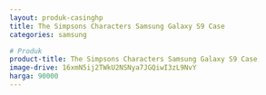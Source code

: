```yaml
---
layout: produk-casinghp
title: The Simpsons Characters Samsung Galaxy S9 Case
categories: samsung

# Produk
product-title: The Simpsons Characters Samsung Galaxy S9 Case
image-drive: 16xmN5ij2TWkU2NSNya7JGQiwI3zL9NvY
harga: 90000
---
```

